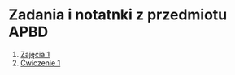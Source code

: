 # Zadania i notatnki z przedmiotu APBD

1. [Zajęcia 1](https://github.com/JakubGrzegorzewski/APBD/tree/main/Lesson1)
2. [Ćwiczenie 1](https://github.com/JakubGrzegorzewski/APBD/tree/main/Tast1)
